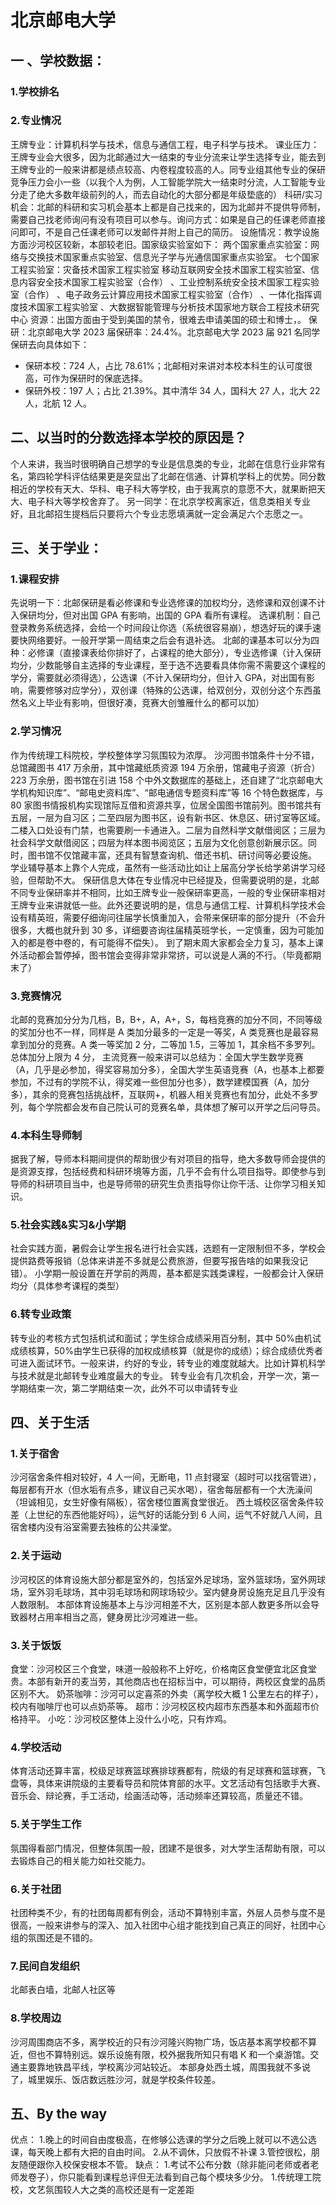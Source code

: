 # 北京邮电大学

## ⼀ 、学校数据：

### 1.学校排名

### 2.专业情况

王牌专业：计算机科学与技术，信息与通信工程，电子科学与技术。
课业压力：王牌专业会大很多，因为北邮通过大一结束的专业分流来让学生选择专业，能去到王牌专业的一般来讲都是绩点较高、内卷程度较高的人。同专业组其他专业的保研竞争压力会小一些（以我个人为例，人工智能学院大一结束时分流，人工智能专业分走了绝大多数年级前列的人，而去自动化的大部分都是年级垫底的）
科研/实习机会：北邮的科研和实习机会基本上都是自己找来的，因为北邮并不提供导师制，需要自己找老师询问有没有项目可以参与。询问方式：如果是自己的任课老师直接问即可，不是自己任课老师可以发邮件并附上自己的简历。
设施情况：教学设施方面沙河校区较新，本部较老旧。国家级实验室如下：
两个国家重点实验室：网络与交换技术国家重点实验室、信息光子学与光通信国家重点实验室。
七个国家工程实验室：灾备技术国家工程实验室 移动互联网安全技术国家工程实验室、信息内容安全技术国家工程实验室（合作） 、工业控制系统安全技术国家工程实验室（合作） 、电子政务云计算应用技术国家工程实验室（合作） 、一体化指挥调度技术国家工程实验室 、大数据智能管理与分析技术国家地方联合工程技术研究中心
资源：出国方面由于受到美国的禁令，很难去申请美国的硕士和博士，。
保研：北京邮电大学 2023 届保研率：24.4%。北京邮电大学 2023 届 921 名同学保研去向具体如下：

- 保研本校：724 人，占比 78.61%；北邮相对来讲对本校本科生的认可度很高，可作为保研时的保底选择。
- 保研外校：197 人；占比 21.39%。其中清华 34 人，国科大 27 人，北大 22 人，北航 12 人。

## 二、以当时的分数选择本学校的原因是？

个人来讲，我当时很明确自己想学的专业是信息类的专业，北邮在信息行业非常有名，第四轮学科评估结果更是突显出了北邮在信通、计算机学科上的优势。同分数相近的学校有天大、华科、电子科大等学校，由于我离京的意愿不大，就果断把天大、电子科大等学校舍弃了。
另一同学：在北京学校离家近，信息类相关专业好，且北邮招生提档后只要将六个专业志愿填满就一定会满足六个志愿之一。

## 三、关于学业：

### 1.课程安排

先说明一下：北邮保研是看必修课和专业选修课的加权均分，选修课和双创课不计入保研均分，但对出国 GPA 有影响，出国的 GPA 看所有课程。
选课机制：自己登录教务系统选择，会给一个时间段让你选（系统很容易崩），想选好玩的课手速要快网络要好。一般开学第一周结束之后会有退补选。
北邮的课基本可以分为四种：必修课（直接课表给你排好了，占课程的绝大部分），专业选修课（计入保研均分，少数能够自主选择的专业课程，至于选不选要看具体你需不需要这个课程的学分，需要就必须得选），公选课（不计入保研均分，但计入 GPA，对出国有影响，需要修够对应学分），双创课（特殊的公选课，给双创分，双创分这个东西虽然名义上毕业有影响，但很好凑，竞赛大创雏雁什么的都可以加）

### 2.学习情况

作为传统理工科院校，学校整体学习氛围较为浓厚。
沙河图书馆条件十分不错，总馆藏图书 417 万余册，其中馆藏纸质资源 194 万余册，馆藏电子资源（折合）223 万余册，图书馆在引进 158 个中外文数据库的基础上，还自建了“北京邮电大学机构知识库”、“邮电史资料库”、“邮电通信专题资料库”等 16 个特色数据库，与 80 家图书情报机构实现馆际互借和资源共享，位居全国图书馆前列。图书馆共有五层，一层为自习区；二至四层为图书区，设有新书区、休息区、研讨室等区域。二楼入口处设有门禁，也需要刷一卡通进入。二层为自然科学文献借阅区；三层为社会科学文献借阅区；四层为样本图书阅览区；五层为文化创意创新展示区。同时，图书馆不仅馆藏丰富，还具有智慧查询机、借还书机、研讨间等必要设施。
学业辅导基本上靠个人完成，虽然有一些活动比如让上届高分学长给学弟讲学习经验，但帮助不大。
保研信息大体在专业情况中已经提及，但需要说明的是，北邮不同专业保研率并不相同，比如王牌专业一般保研率更高，一般的专业保研率相对王牌专业来讲就低一些。此外还要说明的是，信息与通信工程、计算机科学技术会设有精英班，需要仔细询问往届学长慎重加入，会带来保研率的部分提升（不会升很多，大概也就升到 30 多，详细要咨询往届精英班学长，一定慎重，因为可能加入的都是卷中卷的，有可能得不偿失）。
到了期末周大家都会全力复习，基本上课外活动都会暂停掉，图书馆会变得非常非常挤，可以说是人满的不行。（毕竟都期末了）

### 3.竞赛情况

北邮的竞赛加分分为几档，B，B+，A，A+，S，每档竞赛的加分不同，不同等级的奖加分也不一样，同样是 A 类加分最多的一定是一等奖，A 类竞赛也是最容易拿到加分的竞赛。A 类一等奖加 2 分，二等加 1.5，三等加 1，其余档不多罗列。总体加分上限为 4 分，
主流竞赛一般来讲可以总结为：全国大学生数学竞赛（A，几乎是必参加，得奖容易加分多），全国大学生英语竞赛（A，也基本上都要参加，不过有的学院不认，得奖难一些但加分也多），数学建模国赛（A，加分多），其余的竞赛包括挑战杯，互联网+，机器人相关竞赛也有加分，此处不多罗列，每个学院都会发布自己院认可的竞赛名单，具体想了解可以开学之后问导员。

### 4.本科生导师制

据我了解，导师本科期间提供的帮助很少有对项目的指导，绝大多数导师会提供的是资源支撑，包括经费和科研环境等方面，几乎不会有什么项目指导。即使参与到导师的科研项目当中，也是导师带的研究生负责指导你让你干活、让你学习相关知识。

### 5.社会实践&实习&小学期

社会实践方面，暑假会让学生报名进行社会实践，选题有一定限制但不多，学校会提供路费等报销（总体来讲差不多就是公费旅游，但要写报告啥的如果我没记错）。
小学期一般设置在开学前的两周，基本都是实践类课程，一般都会计入保研均分（具体参考课程的类型）

### 6.转专业政策

转专业的考核方式包括机试和面试；学生综合成绩采用百分制，其中 50%由机试成绩核算，50%由学生已获得的加权成绩核算（就是你的成绩）；综合成绩优秀者可进入面试环节。一般来讲，约好的专业，转专业的难度就越大。比如计算机科学与技术就是北邮转专业难度最大的专业。
转专业会有几次机会，开学一次，第一学期结束一次，第二学期结束一次，此外不可以申请转专业

## 四、关于生活

### 1.关于宿舍

沙河宿舍条件相对较好，4 人一间，无断电，11 点封寝室（超时可以找宿管进），每层都有开水（但水垢有点多，建议自己买水喝），宿舍每层都有一个大洗澡间（坦诚相见，女生好像有隔板），宿舍楼位置离食堂很近。
西土城校区宿舍条件较差（上世纪的东西他能好吗），运气好的话能分到 6 人间，运气不好就八人间，且宿舍楼内没有浴室需要去独栋的公共澡堂。

### 2.关于运动

沙河校区的体育设施大部分都是室外的，包括室外足球场，室外篮球场，室外网球场，室外羽毛球场，其中羽毛球场和网球场较少。室内健身房设施充足且几乎没有人数限制。
本部体育设施基本上与沙河相差不大，区别是本部人数更多所以会导致器材占用率相当之高，健身房比沙河难进一些。

### 3.关于饭饭

食堂：沙河校区三个食堂，味道一般般称不上好吃，价格南区食堂便宜北区食堂贵。本部有新开的麦当劳，其他商店也在招标当中，可以期待，两校区食堂的品质区别不大。
奶茶咖啡：沙河可以定喜茶的外卖（离学校大概 1 公里左右的样子），校内有咖啡厅也可以点奶茶等。
超市：沙河校区校内超市东西基本和外面超市价格持平。
小吃：沙河校区整体上没什么小吃，只有炸鸡。

### 4.学校活动

体育活动还算丰富，校级足球赛篮球赛排球赛都有，院级的有足球赛和篮球赛，飞盘等，具体来讲院级的主要看导员和院体育部的水平。文艺活动有包括歌手大赛、音乐会、辩论赛，手工活动，绘画活动等，活动频率还算较高，质量还不错。

### 5.关于学生工作

氛围得看部门情况，但整体氛围一般，团建不是很多，对大学生活帮助有限，可以去锻炼自己的相关能力如社交能力。

### 6.关于社团

社团种类不少，有的社团每周都有例会，活动不算特别丰富，外层人员参与度不是很高，一般来讲参与的深入、加入社团中心组才能找到自己真正的同好，社团中心组的氛围还是不错的。

### 7.民间自发组织

北邮表白墙，北邮人社区等

### 8.学校周边

沙河周围商店不多，离学校近的只有沙河隆兴购物广场，饭店基本离学校都不算近，但也不算特别远。娱乐设施有限，校外据我所知只有唱 K 和一个桌游馆。交通主要靠地铁昌平线，学校离沙河站较近。
本部身处西土城，周围我就不多说了，城里娱乐、饭店数远胜沙河，就是学校条件较差。

## 五、By the way

优点： 1.晚上的时间自由度极高，在修够公选课的学分之后晚上就可以不选公选课，每天晚上都有大把的自由时间。 2.从不调休，只放假不补课 3.管控很松，朋友随便跟你入校保安根本不管。
缺点： 1.考试不公布分数（除非能问老师或者老师发卷子），你只能看到课程总评但无法看到自己每个模块多少分。 1.传统理工院校，文艺氛围较人大之类的高校还是有一定差距
